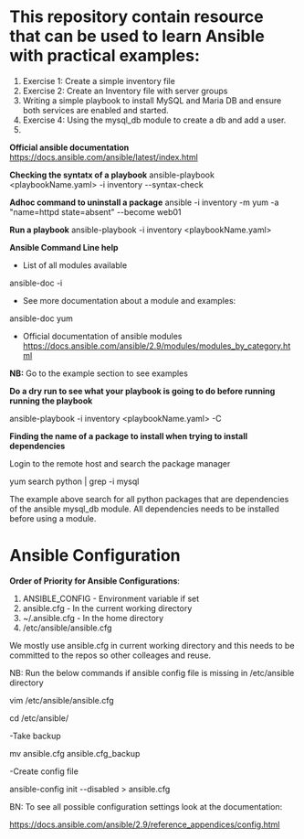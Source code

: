 # This repository contain resource that can be used to learn Ansible with practical examples:

1. Exercise 1: Create a simple inventory file
2. Exercise 2: Create an Inventory file with server groups
3. Writing a simple playbook to install MySQL and Maria DB and ensure both services are enabled and started.
4. Exercise 4: Using the mysql_db module to create a db and add a user.
5. 








__Official ansible documentation__
https://docs.ansible.com/ansible/latest/index.html

__Checking the syntatx of a playbook__
ansible-playbook <playbookName.yaml> -i inventory --syntax-check

__Adhoc command to uninstall a package__
ansible -i inventory -m yum -a "name=httpd state=absent" --become web01

__Run a playbook__
ansible-playbook -i inventory <playbookName.yaml>

__Ansible Command Line help__

* List of all modules available

ansible-doc -i

* See more documentation about a module and examples:

ansible-doc yum

* Official documentation of ansible modules
https://docs.ansible.com/ansible/2.9/modules/modules_by_category.html

__NB:__ Go to the example section to see examples

__Do a dry run to see what your playbook is going to do before running running the playbook__

ansible-playbook -i inventory <playbookName.yaml> -C

__Finding the name of a package to install when trying to install dependencies__

Login to the remote host and search the package manager 

yum search python | grep -i mysql

The example above search for all python packages that are dependencies of the ansible mysql_db module. All dependencies needs to be installed before using a module.

# Ansible Configuration

__Order of Priority for Ansible Configurations__:

1. ANSIBLE_CONFIG - Environment variable if set
2. ansible.cfg  - In the current working directory
3. ~/.ansible.cfg   - In the home directory
4. /etc/ansible/ansible.cfg

We mostly use ansible.cfg in current working directory and this needs to be committed to the repos so other colleages and reuse.

NB: Run the below commands if ansible config file is missing in /etc/ansible directory

vim /etc/ansible/ansible.cfg

cd /etc/ansible/

-Take backup

mv ansible.cfg ansible.cfg_backup

-Create config file

ansible-config init --disabled > ansible.cfg

BN: To see all possible configuration settings look at the documentation:

https://docs.ansible.com/ansible/2.9/reference_appendices/config.html















